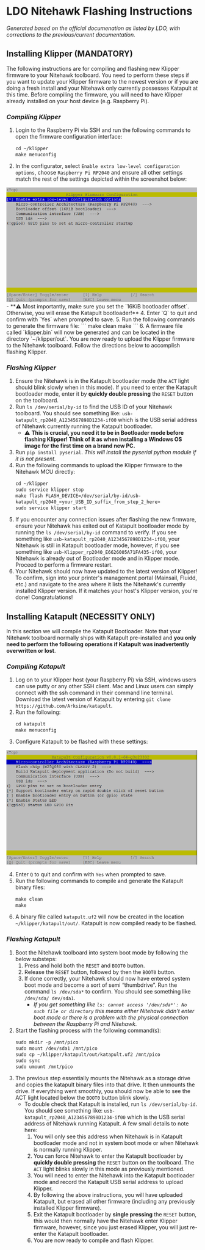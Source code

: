 # LDO Nitehawk Flashing Instructions
_Generated based on the official documenation as listed by LDO, with corrections to the previous/current documentation._

## Installing Klipper (MANDATORY)
The following instructions are for compiling and flashing new Klipper firmware to your Nitehawk toolboard. You need to perform these steps if you want to update your Klipper firmware to the newest version or if you are doing a fresh install and your Nitehawk only currently possesses Katapult at this time. Before compiling the firmware, you will need to have Klipper already installed on your host device (e.g. Raspberry Pi).

### _Compiling Klipper_
1. Login to the Raspberry Pi via SSH and run the following commands to open the firmware configuration interface:
   ```
   cd ~/klipper
   make menuconfig
   ```
2. In the configurator, select `Enable extra low-level configuration options`, choose `Raspberry Pi RP2040` and ensure all other settings match the rest of the settings depicted within the screenshot below:
<img src="https://github.com/TheMasterOfTech/LDO-Nitehawk/blob/main/klipper_make_settings.png" width="500" height="300" />
   - **⚠️ Most importantly, make sure you set the `16KiB  bootloader offset`. Otherwise, you will erase the Katapult bootloader!**
4. Enter `Q` to quit and confirm with `Yes` when prompted to save.
5. Run the following commands to generate the firmware file:
   ```
   make clean
   make
   ```
6. A firmware file called `klipper.bin` will now be generated and can be located in the directory `~/klipper/out`. You are now ready to upload the Klipper firmware to the Nitehawk toolboard. Follow the directions below to accomplish flashing Klipper.

### _Flashing Klipper_
1. Ensure the Nitehawk is in the Katapult bootloader mode (the `ACT` light should blink slowly when in this mode). If you need to enter the Katapult bootloader mode, enter it by **quickly double pressing** the ``RESET`` button on the toolboard.
2. Run `ls /dev/serial/by-id` to find the USB ID of your Nitehawk toolboard. You should see something like: `usb-katapult_rp2040_A1234567898D1234-if00` which is the USB serial address of Nitehawk currently running the Katapult bootloader.
   - ⚠️ **This is crucial, you need it to be in Bootloader mode before flashing Klipper! Think of it as when installing a Windows OS image for the first time on a brand new PC.**
3. Run `pip install pyserial`. _This will install the pyserial python module if it is not present._
4. Run the following commands to upload the Klipper firmware to the Nitehawk MCU directly:
   ```
   cd ~/klipper
   sudo service klipper stop
   make flash FLASH_DEVICE=/dev/serial/by-id/usb-katapult_rp2040_<your_USB_ID_suffix_from_step_2_here>
   sudo service klipper start
   ```
5. If you encounter any connection issues after flashing the new firmware, ensure your Nitehawk has exited out of Katapult bootloader mode by running the `ls /dev/serial/by-id` command to verify. If you see something like `usb-katapult_rp2040_A1234567898D1234-if00`, your Nitehawk is still in Katapult bootloader mode, however, if you see something like `usb-Klipper_rp2040_E6626005A71FA435-if00`, your Nitehawk is already out of Bootloader mode and in Klipper mode. Proceed to perform a firmware restart.
6. Your Nitehawk should now have updated to the latest version of Klipper! To confirm, sign into your printer's management portal (Mainsail, Fluidd, etc.) and navigate to the area where it lists the Nitehawk's currently installed Klipper version. If it matches your host's Klipper version, you're done! Congratulations!

## Installing Katapult (NECESSITY ONLY)
In this section we will compile the Katapult Bootloader. Note that your Nitehawk toolboard normally ships with Katapult pre-installed and **you only need to perform the following operations if Katapult was inadvertently overwritten or lost**. 

### _Compiling Katapult_
1. Log on to your Klipper host (your Raspberry Pi) via SSH, windows users can use putty or any other SSH client. Mac and Linux users can simply connect with the ssh command in their command line terminal. Download the latest version of Katapult by entering `git clone https://github.com/Arksine/katapult`.
2. Run the following:
   ```
   cd katapult
   make menuconfig
   ```
3. Configure Katapult to be flashed with these settings:
<img src="https://github.com/TheMasterOfTech/LDO-Nitehawk/blob/main/katapult_make_settings.png" width="500" height="300" />

4. Enter `Q` to quit and confirm with `Yes` when prompted to save.
5. Run the following commands to compile and generate the Katapult binary files:
   ```
   make clean
   make
   ```
6. A binary file called `katapult.uf2` will now be created in the location `~/klipper/katapult/out/`. Katapult is now compiled ready to be flashed.

### _Flashing Katapult_
1. Boot the Nitehawk toolboard into system boot mode by following the below substeps:
   1. Press and hold both the `RESET` and `BOOT0` button.
   2. Release the `RESET` button, followed by then the `BOOT0` button.
   3. If done correctly, your Nitehawk should now have entered system boot mode and become a sort of semi “thumbdrive”. Run the command `ls /dev/sda*` to confirm. You should see something like `/dev/sda/ dev/sda1`.
         - _If you get something like `ls: cannot access '/dev/sda*': No such file or directory` this means either Nitehawk didn't enter boot mode or there is a problem with the physical connection between the Raspberry Pi and Nitehawk._
2. Start the flashing process with the following command(s):
   ```
   sudo mkdir -p /mnt/pico
   sudo mount /dev/sda1 /mnt/pico
   sudo cp ~/klipper/katapult/out/katapult.uf2 /mnt/pico
   sudo sync
   sudo umount /mnt/pico
   ```
3. The previous step essentially mounts the Nitehawk as a storage drive and copies the katapult binary files into that drive. It then unmounts the drive. If everything went smoothly, you should now be able to see the ACT light located below the `BOOT0` button blink slowly.
   - To double check that Katapult is installed, run `ls /dev/serial/by-id`. You should see something like: `usb-katapult_rp2040_A1234567898D1234-if00` which is the USB serial address of Nitehawk running Katapult. A few small details to note here:
     1. You will only see this address when Nitehawk is in Katapult bootloader mode and not in system boot mode or when Nitehawk is normally running Klipper.
     2. You can force Nitehawk to enter the Katapult bootloader by **quickly double pressing** the ``RESET`` button on the toolboard. The `ACT` light blinks slowly in this mode as previously mentioned.
     3. You will need to enter the Nitehawk into the Katapult bootloader mode and record the Katapult USB serial address to upload Klipper.
     4. By following the above instructions, you will have uploaded Katapult, but erased all other firmware (including any previously installed Klipper firmware).
     5. Exit the Katapult bootloader by **single pressing** the `RESET` button, this would then normally have the Nitehawk enter Klipper firmware, however, since you just erased Klipper, you will just re-enter the Katapult bootloader.
     6. You are now ready to compile and flash Klipper.
